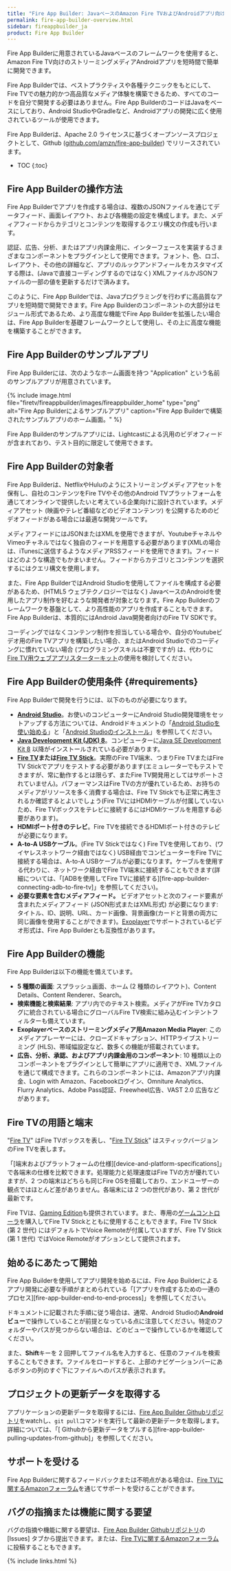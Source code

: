 ```yaml
---
title: "Fire App Builder: JavaベースのAmazon Fire TVおよびAndroidアプリ向けスターターキット"
permalink: fire-app-builder-overview.html
sidebar: fireappbuilder_ja
product: Fire App Builder
---
```


Fire App Builderに用意されているJavaベースのフレームワークを使用すると、Amazon Fire TV向けのストリーミングメディアAndroidアプリを短時間で簡単に開発できます。 

Fire App Builderでは、ベストプラクティスや各種テクニックをもとにして、Fire TVでの魅力的かつ高品質なメディア体験を構築できるため、すべてのコードを自分で開発する必要はありません。Fire App BuilderのコードはJavaをベースにしており、Android StudioやGradleなど、Androidアプリの開発に広く使用されているツールが使用できます。 

Fire App Builderは、Apache 2.0 ライセンスに基づくオープンソースプロジェクトとして、Github ([github.com/amzn/fire-app-builder](https://github.com/amzn/fire-app-builder)) でリリースされています。

* TOC
{:toc}

## Fire App Builderの操作方法

Fire App Builderでアプリを作成する場合は、複数のJSONファイルを通じてデータフィード、画面レイアウト、および各機能の設定を構成します。また、メディアフィードからカテゴリとコンテンツを取得するクエリ構文の作成も行います。

認証、広告、分析、またはアプリ内課金用に、インターフェースを実装するさまざまなコンポーネントをプラグインとして使用できます。フォント、色、ロゴ、レイアウト、その他の詳細など、アプリのルックアンドフィールをカスタマイズする際は、(Javaで直接コーディングするのではなく) XMLファイルかJSONファイルの一部の値を更新するだけで済みます。 

このように、Fire App Builderでは、Javaプログラミングを行わずに高品質なアプリを短時間で開発できます。Fire App Builderのコンポーネントの大部分はモジュール形式であるため、より高度な機能でFire App Builderを拡張したい場合は、Fire App Builderを基礎フレームワークとして使用し、その上に高度な機能を構築することができます。 

## Fire App Builderのサンプルアプリ

Fire App Builderには、次のようなホーム画面を持つ "Application" という名前のサンプルアプリが用意されています。

{% include image.html file="firetv/fireappbuilder/images/fireappbuilder_home" type="png" alt="Fire App Builderによるサンプルアプリ" caption="Fire App Builderで構築されたサンプルアプリのホーム画面。" %}

Fire App Builderのサンプルアプリには、Lightcastによる汎用のビデオフィードが含まれており、テスト目的に限定して使用できます。

## Fire App Builderの対象者

Fire App Builderは、NetflixやHuluのようにストリーミングメディアアセットを保有し、自社のコンテンツをFire TVやその他のAndroid TVプラットフォームを通じてオンラインで提供したいと考えている企業向けに設計されています。メディアアセット (映画やテレビ番組などのビデオコンテンツ) を公開するためのビデオフィードがある場合には最適な開発ツールです。 

メディアフィードにはJSONまたはXMLを使用できますが、YoutubeチャネルやVimeoチャネルではなく独自のフィードを用意する必要があります(XMLの場合は、iTunesに送信するようなメディアRSSフィードを使用できます)。フィードはどのような構造でもかまいません。フィードからカテゴリとコンテンツを選択するにはクエリ構文を使用します。 

また、Fire App BuilderではAndroid Studioを使用してファイルを構成する必要があるため、(HTML5 ウェブテクノロジーではなく) JavaベースのAndroidを使用したアプリ制作を好むような開発者が対象となります。Fire App Builderのフレームワークを基盤として、より高性能のアプリを作成することもできます。Fire App Builderは、本質的にはAndroid Java開発者向けのFire TV SDKです。
 
コーディングではなくコンテンツ制作を担当している場合や、自分のYoutubeビデオ用のFire TVアプリを構築したい場合、またはAndroid Studioでのコーディングに慣れていない場合 (プログラミングスキルは不要ですが) は、代わりに[Fire TV用ウェブアプリスターターキット](the-web-app-starter-kit-for-fire-tv)の使用を検討してください。

## Fire App Builderの使用条件 {#requirements}

Fire App Builderで開発を行うには、以下のものが必要になります。

* **[Android Studio](http://developer.android.com/sdk/index.html)**。お使いのコンピューターにAndroid Studio開発環境をセットアップする方法については、Androidドキュメントの「[Android Studioを使い始める](https://developer.android.com/sdk/installing/studio.html)」と「[Android Studioのインストール](https://developer.android.com/sdk/installing/index.html)」を参照してください。
* **[Java Development Kit (JDK) 8](http://www.oracle.com/technetwork/java/javase/downloads/jdk8-downloads-2133151.html)**。コンピューターに[Java SE Development Kit 8](http://www.oracle.com/technetwork/java/javase/downloads/jdk8-downloads-2133151.html) 以降がインストールされている必要があります。
* **[Fire TV](https://www.amazon.com/dp/B00U3FPN4U)または[Fire TV Stick](https://www.amazon.com/Amazon-Fire-TV-Stick-Streaming-Media-Player/dp/B00GDQ0RMG)**。実際のFire TV端末、つまりFire TVまたはFire TV Stickでアプリをテストする必要があります(エミュレーターでもテストできますが、常に動作するとは限らず、またFire TV開発用としてはサポートされていません)。パフォーマンスはFire TVの方が優れているため、お持ちのメディアがリソースを多く消費する場合は、Fire TV Stickでも正常に再生されるか確認するとよいでしょう(Fire TVにはHDMIケーブルが付属していないため、Fire TVボックスをテレビに接続するにはHDMIケーブルを用意する必要があります)。
* **HDMIポート付きのテレビ**。Fire TVを接続できるHDMIポート付きのテレビが必要になります。
* **A-to-A USBケーブル**。(Fire TV Stickではなく) Fire TVを使用しており、(ワイヤレスネットワーク経由ではなく) USB経由でコンピューターをFire TVに接続する場合は、A-to-A USBケーブルが必要になります。ケーブルを使用する代わりに、ネットワーク経由でFire TV端末に接続することもできます(詳細については、「[ADBを使用してFire TVに接続する][fire-app-builder-connecting-adb-to-fire-tv]」を参照してください)。
* **必要な要素を含むメディアフィード。** ビデオアセットと次のフィード要素が含まれたメディアフィード (JSON形式またはXML形式) が必要になります: タイトル、ID、説明、URL、カード画像、背景画像(カードと背景の両方に同じ画像を使用することができます)。[Exoplayer](https://google.github.io/ExoPlayer/supported-formats.html)でサポートされているビデオ形式は、Fire App Builderとも互換性があります。

## Fire App Builderの機能

Fire App Builderは以下の機能を備えています。

* **5 種類の画面**: スプラッシュ画面、ホーム (2 種類のレイアウト)、Content Details、Content Renderer、Search。
* **検索機能と検索結果**: アプリ内でのテキスト検索。メディアがFire TVカタログに統合されている場合にグローバルFire TV検索に組み込むインテントフィルターも備えています。
* **Exoplayerベースのストリーミングメディア用Amazon Media Player**: このメディアプレーヤーには、クローズドキャプション、HTTPライブストリーミング (HLS)、帯域幅設定など、数多くの機能が搭載されています。
* **広告、分析、承認、およびアプリ内課金用のコンポーネント**: 10 種類以上のコンポーネントをプラグインとして簡単にアプリに適用でき、XMLファイルを通じて構成できます。これらのコンポーネントには、Amazonアプリ内課金、Login with Amazon、Facebookログイン、Omniture Analytics、Flurry Analytics、Adobe Pass認証、Freewheel広告、VAST 2.0 広告などがあります。

## Fire TVの用語と端末

"[Fire TV](https://www.amazon.com/dp/B00U3FPN4U)" はFire TVボックスを表し、"[Fire TV Stick](https://www.amazon.com/dp/B00ZV9RDKK)" はスティックバージョンのFire TVを表します。 

「[端末およびプラットフォームの仕様][device-and-platform-specifications]」で各端末の仕様を比較できます。処理能力と処理速度はFire TVの方が優れていますが、2 つの端末はどちらも同じFire OSを搭載しており、エンドユーザーの観点ではほとんど差がありません。各端末には 2 つの世代があり、第 2 世代が最新です。 

Fire TVは、[Gaming Edition](https://www.amazon.com/Amazon-Fire-TV-Gaming-Edition-Streaming-Media-Player/dp/B00XNQECFM)も提供されています。また、専用の[ゲームコントローラ](https://www.amazon.com/Amazon-Fire-Game-Controller-Alexa/dp/B00NO8LX7E)を購入してFire TV Stickとともに使用することもできます。Fire TV Stick (第 2 世代) にはデフォルトでVoice Remoteが付属していますが、Fire TV Stick (第 1 世代) ではVoice Remoteがオプションとして提供されます。

## 始めるにあたって開始

Fire App Builderを使用してアプリ開発を始めるには、Fire App Builderによるアプリ開発に必要な手順がまとめられている「[アプリを作成するための一連のプロセス][fire-app-builder-end-to-end-process]」を参照してください。

ドキュメントに記載された手順に従う場合は、通常、Android Studioの**Androidビュー**で操作していることが前提となっている点に注意してください。特定のフォルダーやパスが見つからない場合は、どのビューで操作しているかを確認してください。

また、**Shift**キーを 2 回押してファイル名を入力すると、任意のファイルを検索することもできます。ファイルをロードすると、上部のナビゲーションバーにあるボタンの列のすぐ下にファイルへのパスが表示されます。

## プロジェクトの更新データを取得する

アプリケーションの更新データを取得するには、[Fire App Builder Githubリポジトリ](https://github.com/amzn/fire-app-builder)をwatchし、`git pull`コマンドを実行して最新の更新データを取得します。詳細については、「[
Githubから更新データをプルする][fire-app-builder-pulling-updates-from-github]」を参照してください。

## サポートを受ける

Fire App Builderに関するフィードバックまたは不明点がある場合は、[Fire TVに関するAmazonフォーラム](https://forums.developer.amazon.com/spaces/166/index.html)を通じてサポートを受けることができます。

## バグの指摘または機能に関する要望

バグの指摘や機能に関する要望は、[Fire App Builder Githubリポジトリ](https://github.com/amzn/fire-app-builder)の [Issues] タブから提出できます。または、[Fire TVに関するAmazonフォーラム](https://forums.developer.amazon.com/spaces/166/index.html)に投稿することもできます。


{% include links.html %}
